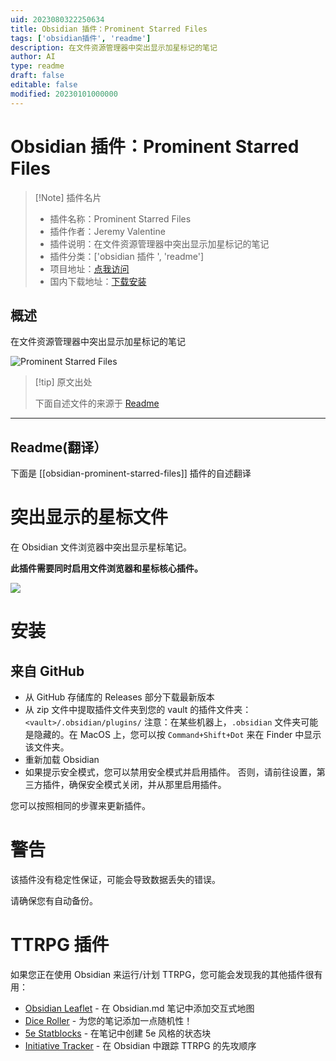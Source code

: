 ```yaml
---
uid: 2023080322250634
title: Obsidian 插件：Prominent Starred Files
tags: ['obsidian插件', 'readme']
description: 在文件资源管理器中突出显示加星标记的笔记
author: AI
type: readme
draft: false
editable: false
modified: 20230101000000
---
```


# Obsidian 插件：Prominent Starred Files

> [!Note] 插件名片
> - 插件名称：Prominent Starred Files
> - 插件作者：Jeremy Valentine
> - 插件说明：在文件资源管理器中突出显示加星标记的笔记
> - 插件分类：['obsidian 插件 ', 'readme']
> - 项目地址：[点我访问](https://github.com/valentine195/obsidian-prominent-starred-files)
> - 国内下载地址：[下载安装](https://pkmer.cn/products/plugin/pluginMarket/?obsidian-prominent-starred-files)

## 概述

在文件资源管理器中突出显示加星标记的笔记

![Prominent Starred Files](https://cdn.pkmer.cn/covers/obsidian-prominent-starred-files.png!pkmer)

> [!tip] 原文出处
>
>下面自述文件的来源于 [Readme](https://ghproxy.net/https://raw.githubusercontent.com/javalent/prominent-files/main/README.md)

---

## Readme(翻译）

下面是 [[obsidian-prominent-starred-files]] 插件的自述翻译

# 突出显示的星标文件

在 Obsidian 文件浏览器中突出显示星标笔记。

**此插件需要同时启用文件浏览器和星标核心插件。**

![](https://raw.githubusercontent.com/valentine195/obsidian-prominent-starred-files/master/assets/example.PNG)

# 安装

<!-- ## 从Obsidian内部安装

从Obsidian v0.9.8开始，您可以通过以下步骤在Obsidian内部激活此插件：

- 打开设置 > 第三方插件
- 确保安全模式处于关闭状态
- 点击浏览社区插件
- 搜索此插件
- 点击安装
- 安装完成后，关闭社区插件窗口并激活新安装的插件 -->

## 来自 GitHub

- 从 GitHub 存储库的 Releases 部分下载最新版本
- 从 zip 文件中提取插件文件夹到您的 vault 的插件文件夹：`<vault>/.obsidian/plugins/`
  注意：在某些机器上，`.obsidian` 文件夹可能是隐藏的。在 MacOS 上，您可以按 `Command+Shift+Dot` 来在 Finder 中显示该文件夹。
- 重新加载 Obsidian
- 如果提示安全模式，您可以禁用安全模式并启用插件。
  否则，请前往设置，第三方插件，确保安全模式关闭，并从那里启用插件。

您可以按照相同的步骤来更新插件。

# 警告

该插件没有稳定性保证，可能会导致数据丢失的错误。

请确保您有自动备份。

# TTRPG 插件

如果您正在使用 Obsidian 来运行/计划 TTRPG，您可能会发现我的其他插件很有用：

- [Obsidian Leaflet](https://github.com/valentine195/obsidian-leaflet-plugin) - 在 Obsidian.md 笔记中添加交互式地图
- [Dice Roller](https://github.com/valentine195/obsidian-dice-roller) - 为您的笔记添加一点随机性！
- [5e Statblocks](https://github.com/valentine195/obsidian-5e-statblocks/) - 在笔记中创建 5e 风格的状态块
- [Initiative Tracker](https://github.com/valentine195/obsidian-initiative-tracker) - 在 Obsidian 中跟踪 TTRPG 的先攻顺序





